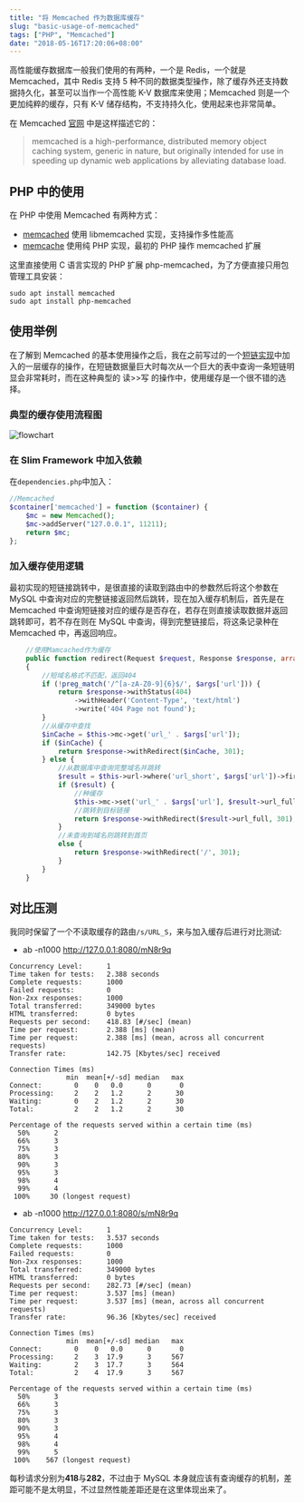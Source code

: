 ```yaml
---
title: "将 Memcached 作为数据库缓存"
slug: "basic-usage-of-memcached"
tags: ["PHP", "Memcached"]
date: "2018-05-16T17:20:06+08:00"
---
```


高性能缓存数据库一般我们使用的有两种，一个是 Redis，一个就是 Memcached，其中 Redis 支持 5 种不同的数据类型操作，除了缓存外还支持数据持久化，甚至可以当作一个高性能 K-V 数据库来使用；Memcached 则是一个更加纯粹的缓存，只有 K-V 储存结构，不支持持久化，使用起来也非常简单。

在 Memcached [官网](http://memcached.org/about) 中是这样描述它的：

> memcached is a high-performance, distributed memory object caching system, generic in nature, but originally intended for use in speeding up dynamic web applications by alleviating database load.

## PHP 中的使用

在 PHP 中使用 Memcached 有两种方式：

-   [memcached](https://secure.php.net/manual/zh/class.memcached.php) 使用 libmemcached 实现，支持操作多性能高
-   [memcache](https://secure.php.net/manual/zh/book.memcache.php) 使用纯 PHP 实现，最初的 PHP 操作 memcached 扩展

这里直接使用 C 语言实现的 PHP 扩展 php-memcached，为了方便直接只用包管理工具安装：

```shell
sudo apt install memcached
sudo apt install php-memcached
```

## 使用举例

在了解到 Memcached 的基本使用操作之后，我在之前写过的一个[短链实现](https://github.com/abowloflrf/url-shortener)中加入的一层缓存的操作，在短链数据量巨大时每次从一个巨大的表中查询一条短链明显会非常耗时，而在这种典型的 读>>写 的操作中，使用缓存是一个很不错的选择。

### 典型的缓存使用流程图

![flowchart](https://dev.mysql.com/doc/refman/5.6/en/images/memcached-flow.png)

### 在 Slim Framework 中加入依赖

在`dependencies.php`中加入：

```php
//Memcached
$container['memcached'] = function ($container) {
    $mc = new Memcached();
    $mc->addServer("127.0.0.1", 11211);
    return $mc;
};
```

### 加入缓存使用逻辑

最初实现的短链接跳转中，是很直接的读取到路由中的参数然后将这个参数在 MySQL 中查询对应的完整链接返回然后跳转，现在加入缓存机制后，首先是在 Memcached 中查询短链接对应的缓存是否存在，若存在则直接读取数据并返回跳转即可，若不存在则在 MySQL 中查询，得到完整链接后，将这条记录种在 Memcached 中，再返回响应。

```php
    //使用Mamcached作为缓存
    public function redirect(Request $request, Response $response, array $args)
    {
        //短域名格式不匹配，返回404
        if (!preg_match('/^[a-zA-Z0-9]{6}$/', $args['url'])) {
            return $response->withStatus(404)
                ->withHeader('Content-Type', 'text/html')
                ->write('404 Page not found');
        }
        //从缓存中查找
        $inCache = $this->mc->get('url_' . $args['url']);
        if ($inCache) {
            return $response->withRedirect($inCache, 301);
        } else {
            //从数据库中查询完整域名并跳转
            $result = $this->url->where('url_short', $args['url'])->first();
            if ($result) {
                //种缓存
                $this->mc->set('url_' . $args['url'], $result->url_full);
                //跳转到目标链接
                return $response->withRedirect($result->url_full, 301);
            }
            //未查询到域名则跳转到首页
            else {
                return $response->withRedirect('/', 301);
            }
        }
    }
```

## 对比压测

我同时保留了一个不读取缓存的路由`/s/URL_S`，来与加入缓存后进行对比测试:

-   ab -n1000 http://127.0.0.1:8080/mN8r9q

```plain
Concurrency Level:      1
Time taken for tests:   2.388 seconds
Complete requests:      1000
Failed requests:        0
Non-2xx responses:      1000
Total transferred:      349000 bytes
HTML transferred:       0 bytes
Requests per second:    418.83 [#/sec] (mean)
Time per request:       2.388 [ms] (mean)
Time per request:       2.388 [ms] (mean, across all concurrent requests)
Transfer rate:          142.75 [Kbytes/sec] received

Connection Times (ms)
              min  mean[+/-sd] median   max
Connect:        0    0   0.0      0       0
Processing:     2    2   1.2      2      30
Waiting:        0    2   1.2      2      30
Total:          2    2   1.2      2      30

Percentage of the requests served within a certain time (ms)
  50%      2
  66%      3
  75%      3
  80%      3
  90%      3
  95%      3
  98%      4
  99%      4
 100%     30 (longest request)
```

-   ab -n1000 http://127.0.0.1:8080/s/mN8r9q

```plain
Concurrency Level:      1
Time taken for tests:   3.537 seconds
Complete requests:      1000
Failed requests:        0
Non-2xx responses:      1000
Total transferred:      349000 bytes
HTML transferred:       0 bytes
Requests per second:    282.73 [#/sec] (mean)
Time per request:       3.537 [ms] (mean)
Time per request:       3.537 [ms] (mean, across all concurrent requests)
Transfer rate:          96.36 [Kbytes/sec] received

Connection Times (ms)
              min  mean[+/-sd] median   max
Connect:        0    0   0.0      0       0
Processing:     2    3  17.9      3     567
Waiting:        2    3  17.7      3     564
Total:          2    4  17.9      3     567

Percentage of the requests served within a certain time (ms)
  50%      3
  66%      3
  75%      3
  80%      3
  90%      3
  95%      4
  98%      4
  99%      5
 100%    567 (longest request)
```

每秒请求分别为**418**与**282**，不过由于 MySQL 本身就应该有查询缓存的机制，差距可能不是太明显，不过显然性能差距还是在这里体现出来了。
